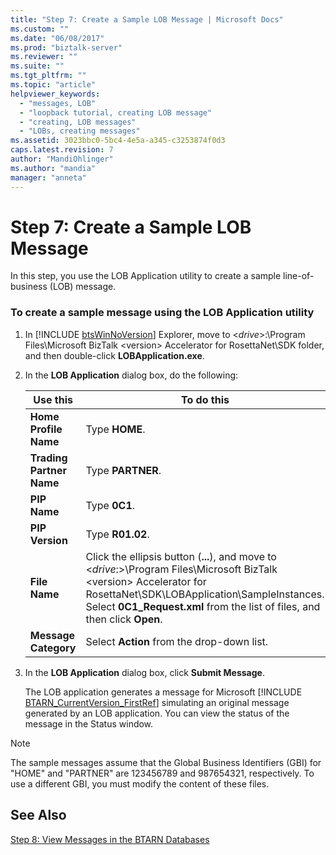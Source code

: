 ```yaml
---
title: "Step 7: Create a Sample LOB Message | Microsoft Docs"
ms.custom: ""
ms.date: "06/08/2017"
ms.prod: "biztalk-server"
ms.reviewer: ""
ms.suite: ""
ms.tgt_pltfrm: ""
ms.topic: "article"
helpviewer_keywords: 
  - "messages, LOB"
  - "loopback tutorial, creating LOB message"
  - "creating, LOB messages"
  - "LOBs, creating messages"
ms.assetid: 3023bbc0-5bc4-4e5a-a345-c3253874f0d3
caps.latest.revision: 7
author: "MandiOhlinger"
ms.author: "mandia"
manager: "anneta"
---
```

# Step 7: Create a Sample LOB Message
In this step, you use the LOB Application utility to create a sample line-of-business (LOB) message.  

### To create a sample message using the LOB Application utility  

1. In [!INCLUDE [btsWinNoVersion](../../includes/btswinnoversion-md.md)] Explorer, move to \<<em>drive</em>\>:\Program Files\Microsoft BizTalk \<version\> Accelerator for RosettaNet\SDK folder, and then double-click <strong>LOBApplication.exe</strong>.  

2. In the **LOB Application** dialog box, do the following:  


   |       <strong>Use this</strong>       |                                                                                                                                    <strong>To do this</strong>                                                                                                                                     |
   |---------------------------------------|----------------------------------------------------------------------------------------------------------------------------------------------------------------------------------------------------------------------------------------------------------------------------------------------------|
   |  <strong>Home Profile Name</strong>   |                                                                                                                                    Type <strong>HOME</strong>.                                                                                                                                     |
   | <strong>Trading Partner Name</strong> |                                                                                                                                   Type <strong>PARTNER</strong>.                                                                                                                                   |
   |       <strong>PIP Name</strong>       |                                                                                                                                     Type <strong>0C1</strong>.                                                                                                                                     |
   |     <strong>PIP Version</strong>      |                                                                                                                                   Type <strong>R01.02</strong>.                                                                                                                                    |
   |      <strong>File Name</strong>       | Click the ellipsis button (<strong>...</strong>), and move to \<<em>drive</em>:\>\Program Files\Microsoft BizTalk \<version\> Accelerator for RosettaNet\SDK\LOBApplication\SampleInstances. Select <strong>0C1_Request.xml</strong> from the list of files, and then click <strong>Open</strong>. |
   |   <strong>Message Category</strong>   |                                                                                                                      Select <strong>Action</strong> from the drop-down list.                                                                                                                       |


3. In the **LOB Application** dialog box, click **Submit Message**.  

   The LOB application generates a message for Microsoft [!INCLUDE [BTARN_CurrentVersion_FirstRef](../../includes/btarn-currentversion-firstref-md.md)] simulating an original message generated by an LOB application. You can view the status of the message in the Status window.  

> [!NOTE]
>  The sample messages assume that the Global Business Identifiers (GBI) for "HOME" and "PARTNER" are 123456789 and 987654321, respectively. To use a different GBI, you must modify the content of these files.  

## See Also  
 [Step 8: View Messages in the BTARN Databases](../../adapters-and-accelerators/accelerator-rosettanet/step-8-view-messages-in-the-btarn-databases.md)